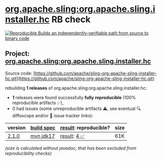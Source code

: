 [org.apache.sling:org.apache.sling.installer.hc](https://central.sonatype.com/artifact/org.apache.sling/org.apache.sling.installer.hc/versions) RB check
=======

[![Reproducible Builds](https://reproducible-builds.org/images/logos/rb.svg) an independently-verifiable path from source to binary code](https://reproducible-builds.org/)

## Project: [org.apache.sling:org.apache.sling.installer.hc](https://central.sonatype.com/artifact/org.apache.sling/org.apache.sling.installer.hc/versions)

Source code: [https://github.com/apache/sling-org-apache-sling-installer-hc.git](https://github.com/apache/sling-org-apache-sling-installer-hc.git)

rebuilding **1 releases** of org.apache.sling:org.apache.sling.installer.hc:
- **1** releases were found successfully **fully reproducible** (100% reproducible artifacts :white_check_mark:),
- 0 had issues (some unreproducible artifacts :warning:, see eventual :mag: diffoscope and/or :memo: issue tracker links):

| version | [build spec](/BUILDSPEC.md) | [result](https://reproducible-builds.org/docs/jvm/): reproducible? | size |
| -- | --------- | ------ | -- |
| [2.1.0](https://central.sonatype.com/artifact/org.apache.sling/org.apache.sling.installer.hc/2.1.0/pom) | [mvn jdk17](org.apache.sling.installer.hc-2.1.0.buildspec) | [result](org.apache.sling.installer.hc-2.1.0.buildinfo): [4 :white_check_mark: ](org.apache.sling.installer.hc-2.1.0.buildcompare) | 61K |

<i>(size is calculated without javadoc, that has been excluded from reproducibility checks)</i>
